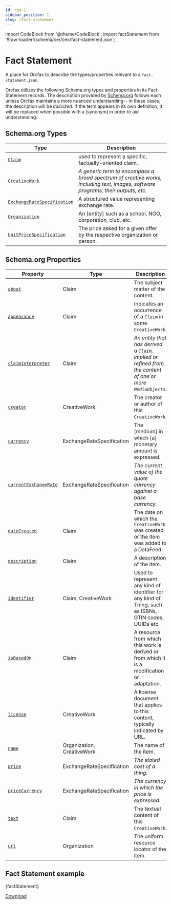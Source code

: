 ```yaml
---
id: cex-1
sidebar_position: 1
slug: /fact-statement
---
```


import CodeBlock from '@theme/CodeBlock';
import factStatement from '!!raw-loader!/schema/cer/cex/fact-statement.json';

# Fact Statement

A place for Orcfax to describe the types/properties relevant to a
`fact-statement.json`.

Orcfax utilizes the following Schema.org types and properties in its Fact
Statement records. The description provided by [Schema.org][schema-1] follows
each unless Orcfax maintains a more nuanced understanding-- in these cases, the
description will be *italicized*. If the term appears in its own definition,
it will be replaced when possible with a \[synonym\] in order to aid
understanding.

## Schema.org Types

| Type     | Description                                                   |
| ------------ | --------------------------------------------------------------|
| [`Claim`][type-1] | used to represent a specific, factually-oriented claim.|
| [`CreativeWork`][type-2] | *A generic term to encompass a broad spectrum of creative works, including text, images, software programs, their outputs, etc.*|
| [`ExchangeRateSpecification`][type-3] | A structured value representing exchange rate.|
| [`Organization`][type-4] | An \[entity\] such as a school, NGO, corporation, club, etc.|
| [`UnitPriceSpecification`][type-5] | The price asked for a given offer by the respective organization or person.| <!-- should this be more specific to our context? -->

[schema-1]: https://schema.org/
[type-1]: https://schema.org/Claim
[type-2]: https://schema.org/CreativeWork
[type-3]: https://schema.org/ExchangeRateSpecification
[type-4]: https://schema.org/Organization
[type-5]: https://schema.org/UnitPriceSpecification

## Schema.org Properties

| Property     | Type     | Description                                                   |
| ------------ | ------------ | --------------------------------------------------------------|
| [`about`][prop-1] | Claim     | The subject matter of the content.|
| [`appearance`][prop-2] | Claim     | Indicates an occurrence of a `Claim` in some `CreativeWork`.|
| [`claimInterpreter`][prop-3] | Claim     | *An entity that has derived a `Claim`, implied or refined from, the content of one or more `MediaObjects`*.|
| [`creator`][prop-4] | CreativeWork     | The creator or author of this `CreativeWork`.|
| [`currency`][prop-5] | ExchangeRateSpecification     | The \[medium\] in which \[a\] monetary amount is expressed.|
| [`currentExchangeRate`][prop-6] | ExchangeRateSpecification     | *The current value of the quote currency against a base currency*.|
| [`dateCreated`][prop-7] | Claim     | The date on which the `CreativeWork` was created or the item was added to a DataFeed.|
| [`description`][prop-8] | Claim     | A description of the item.|
| [`identifier`][prop-9] | Claim, CreativeWork     | Used to represent any kind of identifier for any kind of Thing, such as ISBNs, GTIN codes, UUIDs etc.|
| [`isBasedOn`][prop-10] | Claim     | A resource from which this work is derived or from which it is a modification or adaptation.|
| [`license`][prop-11] | CreativeWork     | A license document that applies to this content, typically indicated by URL.|
| [`name`][prop-12] | Organization, CreativeWork     | The name of the item.|
| [`price`][prop-13] | ExchangeRateSpecification     | *The stated cost of a thing*.|
| [`priceCurrency`][prop-14] | ExchangeRateSpecification     | *The currency in which the price is expressed*.|
| [`text`][prop-15] | Claim     | The textual content of this `CreativeWork`.|
| [`url`][prop-16] | Organization     | The uniform resource locator of the item.|

[prop-1]: https://schema.org/about
[prop-2]: https://schema.org/appearance
[prop-3]: https://schema.org/claimInterpreter
[prop-4]: https://schema.org/creator
[prop-5]: https://schema.org/currency
[prop-6]: https://schema.org/currentExchangeRate
[prop-7]: https://schema.org/dateCreated
[prop-8]: https://schema.org/description
[prop-9]: https://schema.org/identifier
[prop-10]: https://schema.org/isBasedOn
[prop-11]: https://schema.org/license
[prop-12]: https://schema.org/name
[prop-13]: https://schema.org/price
[prop-14]: https://schema.org/priceCurrency
[prop-15]: https://schema.org/text
[prop-16]: https://schema.org/url

## Fact Statement example

<CodeBlock language="jsx">{factStatement}</CodeBlock>

<a target="_blank" href="/schema/cer/cex/fact-statement.json" download="fact-statement.json">Download</a>
